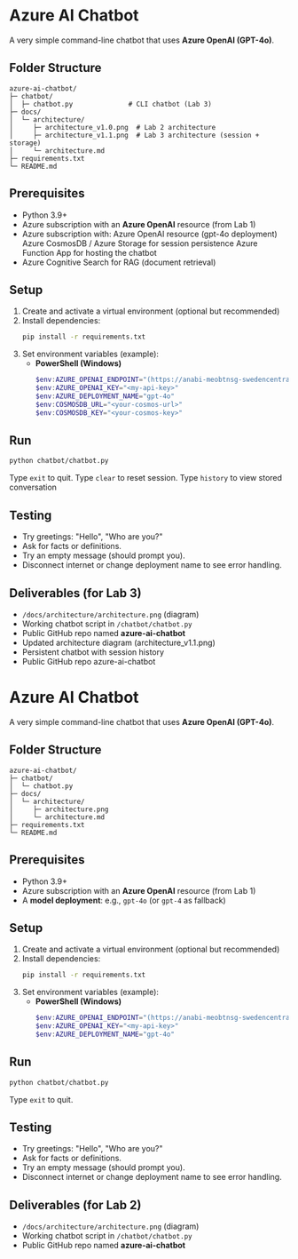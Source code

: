 
# Azure AI Chatbot

A very simple command-line chatbot that uses **Azure OpenAI (GPT-4o)**.

## Folder Structure
```
azure-ai-chatbot/
├─ chatbot/
│  ├─ chatbot.py              # CLI chatbot (Lab 3)
├─ docs/
│  └─ architecture/
│     ├─ architecture_v1.0.png  # Lab 2 architecture
│     ├─ architecture_v1.1.png  # Lab 3 architecture (session + storage)
│     └─ architecture.md
├─ requirements.txt
└─ README.md

```

## Prerequisites
- Python 3.9+
- Azure subscription with an **Azure OpenAI** resource (from Lab 1)
- Azure subscription with:
   Azure OpenAI resource (gpt-4o deployment)
   Azure CosmosDB / Azure Storage for session persistence
   Azure Function App for hosting the chatbot
- Azure Cognitive Search for RAG (document retrieval)

## Setup
1. Create and activate a virtual environment (optional but recommended)
2. Install dependencies:
   ```bash
   pip install -r requirements.txt
   ```
3. Set environment variables (example):
   - **PowerShell (Windows)**
     ```powershell
     $env:AZURE_OPENAI_ENDPOINT="(https://anabi-meobtnsg-swedencentral.cognitiveservices.azure.com)"
     $env:AZURE_OPENAI_KEY="<my-api-key>"
     $env:AZURE_DEPLOYMENT_NAME="gpt-4o"
     $env:COSMOSDB_URL="<your-cosmos-url>"
     $env:COSMOSDB_KEY="<your-cosmos-key>"

     ```

## Run
```bash
python chatbot/chatbot.py
```

Type `exit` to quit.
Type `clear` to reset session.
Type `history` to view stored conversation


## Testing
- Try greetings: "Hello", "Who are you?"
- Ask for facts or definitions.
- Try an empty message (should prompt you).
- Disconnect internet or change deployment name to see error handling.

## Deliverables (for Lab 3)
- `/docs/architecture/architecture.png` (diagram)
- Working chatbot script in `/chatbot/chatbot.py`
- Public GitHub repo named **azure-ai-chatbot**
- Updated architecture diagram (architecture_v1.1.png)
- Persistent chatbot with session history
- Public GitHub repo azure-ai-chatbot


# Azure AI Chatbot

A very simple command-line chatbot that uses **Azure OpenAI (GPT-4o)**.

## Folder Structure
```
azure-ai-chatbot/
├─ chatbot/
│  └─ chatbot.py
├─ docs/
│  └─ architecture/
│     ├─ architecture.png
│     └─ architecture.md
├─ requirements.txt
└─ README.md
```

## Prerequisites
- Python 3.9+
- Azure subscription with an **Azure OpenAI** resource (from Lab 1)
- A **model deployment**: e.g., `gpt-4o` (or `gpt-4` as fallback)

## Setup
1. Create and activate a virtual environment (optional but recommended)
2. Install dependencies:
   ```bash
   pip install -r requirements.txt
   ```
3. Set environment variables (example):
   - **PowerShell (Windows)**
     ```powershell
     $env:AZURE_OPENAI_ENDPOINT="(https://anabi-meobtnsg-swedencentral.cognitiveservices.azure.com)"
     $env:AZURE_OPENAI_KEY="<my-api-key>"
     $env:AZURE_DEPLOYMENT_NAME="gpt-4o"
     ```

## Run
```bash
python chatbot/chatbot.py
```

Type `exit` to quit.

## Testing
- Try greetings: "Hello", "Who are you?"
- Ask for facts or definitions.
- Try an empty message (should prompt you).
- Disconnect internet or change deployment name to see error handling.

## Deliverables (for Lab 2)
- `/docs/architecture/architecture.png` (diagram)
- Working chatbot script in `/chatbot/chatbot.py`
- Public GitHub repo named **azure-ai-chatbot**

